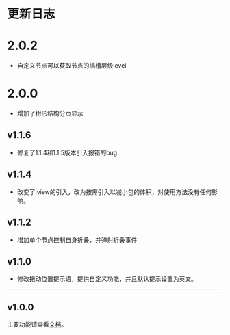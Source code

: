 # 更新日志
# 2.0.2
- 自定义节点可以获取节点的插槽层级level

# 2.0.0
- 增加了树形结构分页显示

## v1.1.6
- 修复了1.1.4和1.1.5版本引入报错的bug.

## v1.1.4
- 改变了iview的引入，改为按需引入以减小包的体积，对使用方法没有任何影响。

## v1.1.2
- 增加单个节点控制自身折叠，并弹射折叠事件

## v1.1.0
- 修改拖动位置提示语，提供自定义功能，并且默认提示设置为英文。

----
## v1.0.0
主要功能请查看<a href="./README.md">文档</a>。